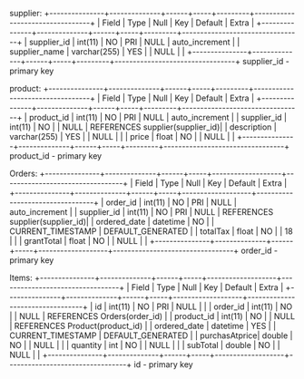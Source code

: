 
supplier:
+---------------+--------------+------+-----+---------+---------------------------------+
| Field     	  | Type         | Null | Key | Default | Extra          					|
+---------------+--------------+------+-----+---------+---------------------------------+
| supplier_id	  | int(11) 	   | NO   | PRI | NULL    | auto_increment					|
| supplier_name | varchar(255) | YES  |     | NULL    |                					|
+---------------+--------------+------+-----+---------+---------------------------------+
supplier_id - primary key

product:
+---------------+--------------+------+-----+---------+---------------------------------+
| Field     	  | Type         | Null | Key | Default | Extra          					        |
+---------------+--------------+------+-----+---------+---------------------------------+
| product_id	  | int(11)      | NO   | PRI | NULL    | auto_increment 					        | 
| supplier_id	  | int(11) 	   | NO   |     | NULL    | REFERENCES supplier(supplier_id)|
| description  	| varchar(255) | YES  |     | NULL    |                					        |
| price		  	  | float 	     | NO   |     | NULL    |                					        |
+---------------+--------------+------+-----+---------+---------------------------------+
product_id - primary key

Orders:
+---------------+--------------+------+-----+-------------------+---------------------------------+
| Field     	  | Type         | Null | Key | Default 			    | Extra          				          |
+---------------+--------------+------+-----+-------------------+---------------------------------+
| order_id		  | int(11)      | NO   | PRI | NULL    			    | auto_increment 				          |
| supplier_id	  | int(11) 	   | NO   | PRI | NULL    			    | REFERENCES supplier(supplier_id)|
| ordered_date  | datetime     | NO   |     | CURRENT_TIMESTAMP | DEFAULT_GENERATED				        |
| totalTax 		  | float 	     | NO   |     | 18    			      |                				          |
| grantTotal 	  | float        | NO   |     | NULL    			    |                 				        |
+---------------+--------------+------+-----+-------------------+---------------------------------+
order_id - primary key

Items:
+---------------+--------------+------+-----+-------------------+---------------------------------+
| Field     	  | Type         | Null | Key | Default 			    | Extra          				          |
+---------------+--------------+------+-----+-------------------+---------------------------------+
| id    		    | int(11)      | NO   | PRI | NULL    			    |  	                          	  |
| order_id		  | int(11)      | NO   |     | NULL    			    | REFERENCES Orders(order_id)     |
| product_id	  | int(11) 	   | NO   |     | NULL    			    | REFERENCES Product(product_id)  |
| ordered_date  | datetime     | YES  |     | CURRENT_TIMESTAMP | DEFAULT_GENERATED				        |
| purchasAtprice| double	     | NO   |     | NULL    			    |                				          |
| quantity	  	| int		       | NO   |     | NULL    			    |                				          |
| subTotal	 	  | double	     | NO   |     | NULL    			    |                				          |
+---------------+--------------+------+-----+-------------------+---------------------------------+
id - primary key
